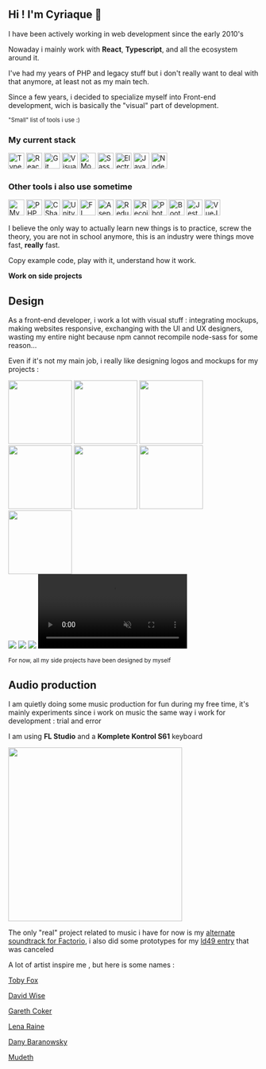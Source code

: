 ## Hi ! I'm Cyriaque 👋

I have been actively working in web development since the early 2010's

Nowaday i mainly work with **React**, **Typescript**, and all the ecosystem around it.

I've had my years of PHP and legacy stuff but i don't really want to deal with that anymore, at least not as my main tech.

Since a few years, i decided to specialize myself into Front-end development, wich is basically the "visual" part of development.

<small>"Small" list of tools i use :) </small>

### My current stack

<img src="/images/tools-icons/typescript.png" height="32px" title="Typescript">
<img src="/images/tools-icons/react.png" height="32px" title="React">
<img src="/images/tools-icons/git.png" height="32px" title="Git">
<img src="/images/tools-icons/vscode.png" height="32px" title="Visual Studio Code">
<img src="/images/tools-icons/mongodb.png" height="32px" title="Mongo DB">
<img src="/images/tools-icons/sass.png" height="32px" title="Sass">
<img src="/images/tools-icons/electron.png" height="32px" title="Electron">
<img src="/images/tools-icons/js.png" height="32px" title="Javascript">
<img src="/images/tools-icons/node.png" height="32px" title="Node JS">

### Other tools i also use sometime

<img src="/images/tools-icons/mysql.png" height="32px" title="MySQL">
<img src="/images/tools-icons/php.svg" height="32px" title="PHP">
<img src="/images/tools-icons/csharp.svg" height="32px" title="CSharp">
<img src="/images/tools-icons/unity.jpg" height="32px" title="Unity">
<img src="/images/tools-icons/flstudio.png" height="32px" title="FL Studio">
<img src="/images/tools-icons/aseprite.jpg" height="32px" title="Aseprite">
<img src="/images/tools-icons/redux.svg" height="32px" title="Redux">
<img src="/images/tools-icons/recoil.jpg" height="32px" title="Recoil">
<img src="/images/tools-icons/photofiltre.png" height="32px" title="Photofiltre">
<img src="/images/tools-icons/bootstrap.png" height="32px" title="Bootstrap">
<img src="/images/tools-icons/jest.png" height="32px" title="Jest">
<img src="/images/tools-icons/vue.png" height="32px" title="VueJS">

I believe the only way to actually learn new things is to practice, screw the theory, you are not in school anymore, this is an industry were things move fast, **really** fast.

Copy example code, play with it, understand how it work.

**Work on side projects**

## Design

As a front-end developer, i work a lot with visual stuff : integrating mockups, making websites responsive, exchanging with the UI and UX designers, wasting my entire night because npm cannot recompile node-sass for some reason...

Even if it's not my main job, i really like designing logos and mockups for my projects :

<img src="/images/icons/axio.png" height="128px">
<img src="/images/icons/carnelian.png" height="128px">
<img src="/images/icons/ld49.png" height="128px">
<img src="/images/icons/cyriaque.png" height="128px">
<img src="/images/icons/steam-scanner.png" height="128px">
<img src="/images/icons/substream.png" height="128px">
<img src="/images/icons/findpaper.png" height="128px">

<br/>

<img src="/images/video-cutter/video-cutter-demo1.png">
<img src="/images/carnelian/carnelian-demo.gif">
<img src="/images/steam-scanner/steam-scanner-website.png">

<video autoplay loop muted markdown="1">
        <source src="/clips/axio.mp4" width="80%" type="video/mp4" markdown="0">
    </video>

<small>For now, all my side projects have been designed by myself</small>

## Audio production

I am quietly doing some music production for fun during my free time, it's mainly experiments since i work on music the same way i work for development : trial and error

I am using **FL Studio** and a **Komplete Kontrol S61** keyboard

<img src="/images/work/audio-keyboard.jpg" height="350px">

The only "real" project related to music i have for now is my [alternate soundtrack for Factorio](/work/remote-and-unexplored), i also did some prototypes for my [ld49 entry](/work/ld49) that was canceled

A lot of artist inspire me , but here is some names :

[Toby Fox](https://www.youtube.com/watch?v=Bl-YMD6yePc)

[David Wise](https://www.youtube.com/watch?v=lndBgOrTWxo)

[Gareth Coker](https://youtu.be/9eR6JC_ng5E?t=66)

[Lena Raine](https://www.youtube.com/watch?v=VXIqXaX1blY)

[Dany Baranowsky](https://www.youtube.com/watch?v=ZXxYg3Q8tjk)

[Mudeth](https://www.youtube.com/watch?v=7RVt8Q_O8Sk&list=PLkpGvIpK1f3r6yTChZtlzn-kj5uWHS77v&index=10)
